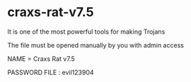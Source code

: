 # craxs-rat-v7.5




It is one of the most powerful tools for making Trojans




The file must be opened manually by you with admin access



NAME = Craxs Rat v7.5



PASSWORD FILE : evil123904

